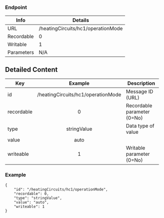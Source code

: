 # 



### Endpoint

| Info  | Details |
| ------------- | ------------- |
| URL   | /heatingCircuits/hc1/operationMode   |
| Recordable   | 0   |
| Writable   | 1   |
| Parameters  | N/A  |

## Detailed Content

|  Key  | Example | Description |
| ------------- | :------: | ------------------------------ |
|  id | /heatingCircuits/hc1/operationMode | Message ID (URL) |
|  recordable | 0 | Recordable parameter (0=No) |
|  type | stringValue | Data type of value |
|  value | auto |  |
|  writeable | 1 | Writable parameter (0=No) |

### Example
```
{
    "id": "/heatingCircuits/hc1/operationMode",
    "recordable": 0,
    "type": "stringValue",
    "value": "auto",
    "writeable": 1
}
```
